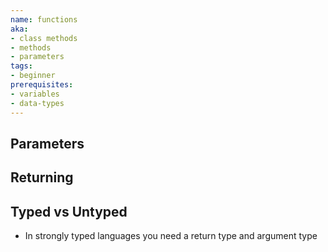 ```yaml
---
name: functions
aka:
- class methods
- methods
- parameters
tags:
- beginner
prerequisites:
- variables
- data-types
---
```


## Parameters

## Returning

## Typed vs Untyped

- In strongly typed languages you need a return type and argument type
